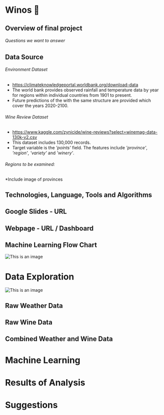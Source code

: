 # Winos :wine_glass:



## Overview of final project 

###### Questions we want to answer



## Data Source 
 
###### Environment Dataset

* https://climateknowledgeportal.worldbank.org/download-data
* The world bank provides observed rainfall and temperature data by year for regions within individual countries from 1901 to present.
* Future predictions of the with the same structure are provided which cover the years 2020-2100.


###### Wine Review Dataset

* https://www.kaggle.com/zynicide/wine-reviews?select=winemag-data-130k-v2.csv
* This dataset includes 130,000 records.
* Target variable is the *'points'* field. The features include *'province'*, *'region'*, *'variety'* and *'winery'*.




###### Regions to be examined:

*Include image of provinces





## Technologies, Language, Tools and Algorithms 





## Google Slides - URL 



## Webpage - URL / Dashboard



## Machine Learning Flow Chart

![This is an image](https://raw.githubusercontent.com/BrenyaSkaggs/Group2/bskaggs/M.L%20Outline.png)



# Data Exploration 

![This is an image](https://raw.githubusercontent.com/BrenyaSkaggs/Group2/bskaggs/ERD.png)


## Raw Weather Data




## Raw Wine Data




## Combined Weather and Wine Data




# Machine Learning





# Results of Analysis





# Suggestions 
